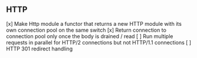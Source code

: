 ## HTTP

[x] Make Http module a functor that returns a new HTTP module with its own connection pool
  on the same switch
[x] Return connection to connection pool only once the body is drained / read
[ ] Run multiple requests in parallel for HTTP/2 connections but not HTTP/1.1 connections
[ ] HTTP 301 redirect handling
